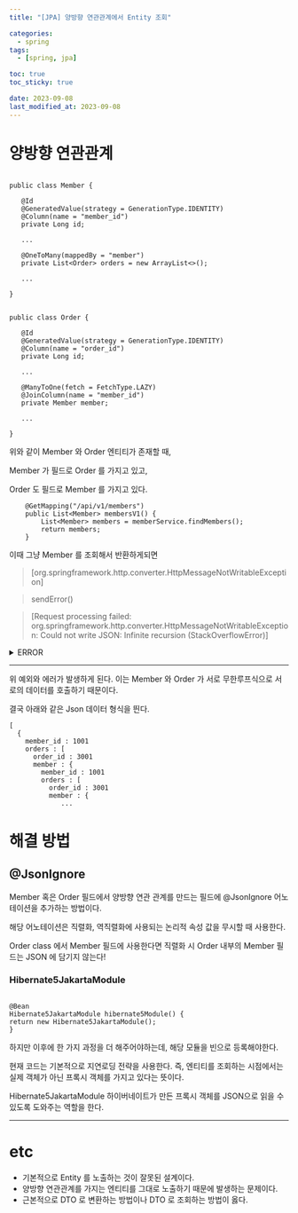 ```yaml
---
title: "[JPA] 양방향 연관관계에서 Entity 조회"

categories:
  - spring
tags:
  - [spring, jpa]

toc: true
toc_sticky: true

date: 2023-09-08
last_modified_at: 2023-09-08
---
```



# 양방향 연관관계 

 ```

public class Member {

    @Id
    @GeneratedValue(strategy = GenerationType.IDENTITY)
    @Column(name = "member_id")
    private Long id;

    ...

    @OneToMany(mappedBy = "member")
    private List<Order> orders = new ArrayList<>();

    ...

}

 ```

 ```
 
public class Order {

    @Id
    @GeneratedValue(strategy = GenerationType.IDENTITY)
    @Column(name = "order_id")
    private Long id;

    ...

    @ManyToOne(fetch = FetchType.LAZY)
    @JoinColumn(name = "member_id")
    private Member member;

    ...

}

 ```

 위와 같이 Member 와 Order 엔티티가 존재할 때,
 
 Member 가 필드로 Order 를 가지고 있고,

 Order 도 필드로 Member 를 가지고 있다.

```
    @GetMapping("/api/v1/members")
    public List<Member> membersV1() {
        List<Member> members = memberService.findMembers();
        return members;
    }
```

이때 그냥 Member 를 조회해서 반환하게되면 


> [org.springframework.http.converter.HttpMessageNotWritableException]

> sendError()

> [Request processing failed: org.springframework.http.converter.HttpMessageNotWritableException: Could not write JSON: Infinite recursion (StackOverflowError)]

<details>
<summary>ERROR</summary>

```
2023-09-08T22:39:38.244+09:00  WARN 3984 --- [nio-8080-exec-2] .w.s.m.s.DefaultHandlerExceptionResolver : Failure while trying to resolve exception [org.springframework.http.converter.HttpMessageNotWritableException]

java.lang.IllegalStateException: Cannot call sendError() after the response has been committed 

  ...

2023-09-08T22:39:38.249+09:00 ERROR 3984 --- [nio-8080-exec-2] o.a.c.c.C.[.[.[/].[dispatcherServlet]    : Servlet.service() for servlet [dispatcherServlet] in context with path [] threw exception [Request processing failed: org.springframework.http.converter.HttpMessageNotWritableException: Could not write JSON: Infinite recursion (StackOverflowError)] with root cause

java.lang.StackOverflowError: null
	at java.base/java.lang.ClassLoader.defineClass1(Native Method) ~[na:na]
```

</details>

---
위 예외와 에러가 발생하게 된다. 이는 Member 와 Order 가 서로 무한루프식으로 서로의 데이터를 호출하기 때문이다. 

결국 아래와 같은 Json 데이터 형식을 띈다.


```
[
  {
    member_id : 1001
    orders : [
      order_id : 3001
      member : {
        member_id : 1001
        orders : [
          order_id : 3001
          member : {
             ...
```

# 해결 방법

## @JsonIgnore

Member 혹은 Order 필드에서 양방향 연관 관계를 만드는 필드에 @JsonIgnore 어노테이션을 추가하는 방법이다.

해당 어노테이션은 직렬화, 역직렬화에 사용되는 논리적 속성 값을 무시할 때 사용한다.

Order class 에서 Member 필드에 사용한다면 직렬화 시 Order 내부의 Member 필드는 JSON 에 담기지 않는다!

### Hibernate5JakartaModule

```

@Bean
Hibernate5JakartaModule hibernate5Module() {
return new Hibernate5JakartaModule();
}

```

하지만 이후에 한 가지 과정을 더 해주어야하는데, 해당 모듈을 빈으로 등록해야한다.

현재 코드는 기본적으로 지연로딩 전략을 사용한다. 즉, 엔티티를 조회하는 시점에서는 실제 객체가 아닌 프록시 객체를 가지고 있다는 뜻이다.

Hibernate5JakartaModule 하이버네이트가 만든 프록시 객체를 JSON으로 읽을 수 있도록 도와주는 역할을 한다.



---
# etc

- 기본적으로 Entity 를 노출하는 것이 잘못된 설계이다.
- 양방향 연관관계를 가지는 엔티티를 그대로 노출하기 때문에 발생하는 문제이다.
- 근본적으로 DTO 로 변환하는 방법이나 DTO 로 조회하는 방법이 옳다. 